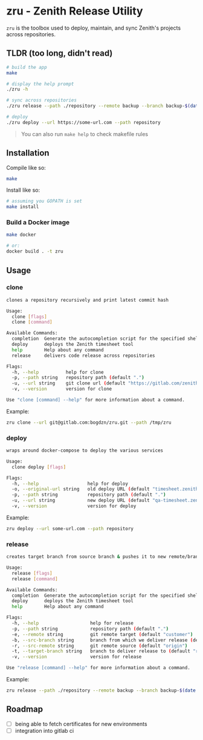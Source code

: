 # zru - Zenith Release Utility

`zru` is the toolbox used to deploy, maintain, and sync Zenith's projects across repositories.

## TLDR (too long, didn't read)

```bash
# build the app
make

# display the help prompt
./zru -h

# sync across repositories
./zru release --path ./repository --remote backup --branch backup-$(date +%s) --src-branch develop

# deploy
./zru deploy --url https://some-url.com --path repository
```

> You can also run `make help` to check makefile rules

## Installation

Compile like so:

```bash
make
```

Install like so:
```bash
# assuming you GOPATH is set
make install
```

### Build a Docker image

```bash
make docker

# or:
docker build . -t zru
```

## Usage

### clone

```bash
clones a repository recursively and print latest commit hash

Usage:
  clone [flags]
  clone [command]

Available Commands:
  completion  Generate the autocompletion script for the specified shell
  deploy      deploys the Zenith timesheet tool
  help        Help about any command
  release     delivers code release across repositories

Flags:
  -h, --help          help for clone
  -p, --path string   repository path (default ".")
  -u, --url string    git clone url (default "https://gitlab.com/zenith-hr/TIMESHEET.git")
  -v, --version       version for clone

Use "clone [command] --help" for more information about a command.
```

Example:
```bash
zru clone --url git@gitlab.com:bogdzn/zru.git --path /tmp/zru
```

### deploy

```bash
wraps around docker-compose to deploy the various services

Usage:
  clone deploy [flags]

Flags:
  -h, --help                  help for deploy
  -o, --original-url string   old deploy URL (default "timesheet.zenith-rh.com")
  -p, --path string           repository path (default ".")
  -u, --url string            new deploy URL (default "qa-timesheet.zenith-rh.com")
  -v, --version               version for deploy
```

Example:
```bash
zru deploy --url some-url.com --path repository
```

### release

```bash
creates target branch from source branch & pushes it to new remote/branch for software releases

Usage:
  release [flags]
  release [command]

Available Commands:
  completion  Generate the autocompletion script for the specified shell
  deploy      deploys the Zenith timesheet tool
  help        Help about any command

Flags:
  -h, --help                   help for release
  -p, --path string            repository path (default ".")
  -e, --remote string          git remote target (default "customer")
  -b, --src-branch string      branch from which we deliver release (default "master")
  -r, --src-remote string      git remote source (default "origin")
  -t, --target-branch string   branch to deliver release to (default "release")
  -v, --version                version for release

Use "release [command] --help" for more information about a command.
```

Example:
```bash
zru release --path ./repository --remote backup --branch backup-$(date +%s) --src-branch develop
```

## Roadmap

- [ ] being able to fetch certificates for new environments
- [ ] integration into gitlab ci
